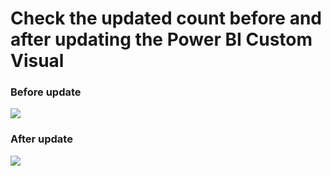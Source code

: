 # Check the updated count before and after updating the Power BI Custom Visual

  ### Before update 

  ![](https://github.com/adeepak7/Power-BI-Custom-Visuals-In-Linux/blob/master/usecases/simple_update_count/before_expansion_or_update.png)
  
  ### After update 
  
  ![](https://github.com/adeepak7/Power-BI-Custom-Visuals-In-Linux/blob/master/usecases/simple_update_count/after_expansion_or_update.png)
